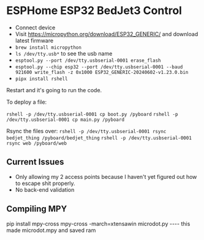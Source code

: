 # ESPHome ESP32 BedJet3 Control

* Connect device
* Visit https://micropython.org/download/ESP32_GENERIC/ and download latest firmware
* `brew install micropython`
* `ls /dev/tty.usb*` to see the usb name
* `esptool.py --port /dev/tty.usbserial-0001 erase_flash`
* `esptool.py --chip esp32 --port /dev/tty.usbserial-0001 --baud 921600 write_flash -z 0x1000 ESP32_GENERIC-20240602-v1.23.0.bin`
* `pipx install rshell`

Restart and it's going to run the code.

To deploy a file:

`rshell -p /dev/tty.usbserial-0001 cp boot.py /pyboard`
`rshell -p /dev/tty.usbserial-0001 cp main.py /pyboard`

Rsync the files over:
`rshell -p /dev/tty.usbserial-0001 rsync bedjet_thing /pyboard/bedjet_thing`
`rshell -p /dev/tty.usbserial-0001 rsync web /pyboard/web`

## Current Issues

* Only allowing my 2 access points because I haven't yet figured out how to escape shit properly.
* No back-end validation

## Compiling MPY

pip install mpy-cross
mpy-cross -march=xtensawin microdot.py ---- this made microdot.mpy and saved ram